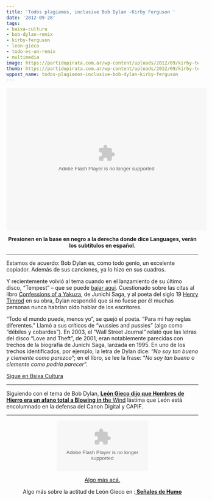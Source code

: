 ```yaml
---
title: 'Todos plagiamos, inclusive Bob Dylan -Kirby Ferguson '
date: '2012-09-28'
tags:
- baixa-cultura
- bob-dylan-remix
- kirby-ferguson
- leon-gieco
- todo-es-un-remix
- multimedia
image: https://partidopirata.com.ar/wp-content/uploads/2012/09/kirby-tedx.png
thumb: https://partidopirata.com.ar/wp-content/uploads/2012/09/kirby-tedx-150x150.png
wppost_name: todos-plagiamos-inclusive-bob-dylan-kirby-ferguson
---
```


<center>
<object width="526" height="374" classid="clsid:d27cdb6e-ae6d-11cf-96b8-444553540000" codebase="http://download.macromedia.com/pub/shockwave/cabs/flash/swflash.cab#version=6,0,40,0" bgcolor="#ffffff"><param name="allowFullScreen" value="true" /><param name="allowScriptAccess" value="always" /><param name="wmode" value="transparent" /><param name="bgColor" value="#ffffff" /><param name="flashvars" value="vu=http://video.ted.com/talk/stream/2012G/Blank/KirbyFerguson_2012G-320k.mp4&amp;su=http://images.ted.com/images/ted/tedindex/embed-posters/KirbyFerguson_2012G-embed.jpg&amp;vw=512&amp;vh=288&amp;ap=0&amp;ti=1535&amp;lang=es&amp;introDuration=15330&amp;adDuration=4000&amp;postAdDuration=830&amp;adKeys=talk=kirby_ferguson_embrace_the_remix;year=2012;theme=the_rise_of_collaboration;theme=the_creative_spark;theme=art_unusual;theme=media_that_matters;event=TEDGlobal+2012;tag=art;tag=creativity;&amp;preAdTag=tconf.ted/embed;tile=1;sz=512x288;" /><param name="src" value="http://video.ted.com/assets/player/swf/EmbedPlayer.swf" /><param name="pluginspace" value="http://www.macromedia.com/go/getflashplayer" /><param name="allowfullscreen" value="true" /><param name="allowscriptaccess" value="always" /><embed width="526" height="374" type="application/x-shockwave-flash" src="http://video.ted.com/assets/player/swf/EmbedPlayer.swf" allowFullScreen="true" allowScriptAccess="always" wmode="transparent" bgColor="#ffffff" flashvars="vu=http://video.ted.com/talk/stream/2012G/Blank/KirbyFerguson_2012G-320k.mp4&amp;su=http://images.ted.com/images/ted/tedindex/embed-posters/KirbyFerguson_2012G-embed.jpg&amp;vw=512&amp;vh=288&amp;ap=0&amp;ti=1535&amp;lang=es&amp;introDuration=15330&amp;adDuration=4000&amp;postAdDuration=830&amp;adKeys=talk=kirby_ferguson_embrace_the_remix;year=2012;theme=the_rise_of_collaboration;theme=the_creative_spark;theme=art_unusual;theme=media_that_matters;event=TEDGlobal+2012;tag=art;tag=creativity;&amp;preAdTag=tconf.ted/embed;tile=1;sz=512x288;" pluginspace="http://www.macromedia.com/go/getflashplayer" allowfullscreen="true" allowscriptaccess="always" bgcolor="#ffffff" /></object></center>
<p style="text-align: center;"><strong>Presionen en la base en negro a la derecha donde dice Languages, verán los subtítulos en español.</strong></p>


<hr />

Estamos de acuerdo: Bob Dylan es, como todo genio, un excelente copiador. Además de sus canciones, ya lo hizo en sus cuadros.

Y recientemente volvió al tema cuando en el lanzamiento de su último disco, “Tempest” – que se puede <a href="http://newalbumreleases.net/48694/bob-dylan-tempest-2012/" target="_blank">bajar aqui</a>. Cuestionado sobre las citas al libro <a href="http://en.wikipedia.org/wiki/Confessions_of_a_Yakuza" target="_blank">Confessions of a Yakuza</a>, de Junichi Saga, y al poeta del siglo 19 <a href="http://en.wikipedia.org/wiki/Henry_Timrod" target="_blank">Henry Timrod</a> en su obra, Dylan respondió que si no fuese por él muchas personas nunca habrían oído hablar de los escritores.

“Todo el mundo puede, menos yo”, se quejó el poeta. “Para mi hay reglas diferentes.” Llamó a sus críticos de “wussies and pussies” (algo como “débiles y cobardes”). En 2003, el “Wall Street Journal” relató que las letras del disco “Love and Theft”, de 2001, eran notablemente parecidas con trechos de la biografia de Junichi Saga, lanzada en 1995. En uno de los trechos identificados, por ejemplo, la letra de Dylan dice: “<em>No soy tan bueno y clemente como parezco</em>“; en el libro, se lee la frase: “<em>No soy tan bueno o clemente como podría parecer</em>“.

<a href="http://baixacultura.org/2012/09/26/todos-nos-plagiamos-inclusive-bob-dylan/" target="_blank">Sigue en Bsixa Cultura</a>

<hr />

Siguiendo con el tema de Bob Dylan, <a href="https://partidopirata.com.ar/2495/leon-gieco-hombres-de-hierro-es-un-afano-total"><strong>León Gieco dijo que Hombres de Hierro era un afano total a Blowing in th</strong>e Wind</a> lástima que León está encolumnado en la defensa del Canon Digital y CAPIF.

<hr />

<center>
<object id="player926005" width="240" height="133" classid="clsid:d27cdb6e-ae6d-11cf-96b8-444553540000" codebase="http://download.macromedia.com/pub/shockwave/cabs/flash/swflash.cab#version=6,0,40,0"><param name="AllowScriptAccess" value="always" /><param name="allowFullScreen" value="true" /><param name="wmode" value="transparent" /><param name="src" value="http://www.ivoox.com/playerivoox_ee_926005_1.html" /><param name="allowfullscreen" value="true" /><param name="allowscriptaccess" value="always" /><embed id="player926005" width="240" height="133" type="application/x-shockwave-flash" src="http://www.ivoox.com/playerivoox_ee_926005_1.html" AllowScriptAccess="always" allowFullScreen="true" wmode="transparent" allowfullscreen="true" allowscriptaccess="always" /></object></center>
<p style="text-align: center;"><a href="https://partidopirata.com.ar/2495/leon-gieco-hombres-de-hierro-es-un-afano-total">Algo más acá.</a></p>
<p style="text-align: center;">Algo más sobre la actitud de León Gieco en :<strong><a href="http://www.patriciolorente.com.ar/2009/02/tu-tambien-leon-gieco/" target="_blank"> Señales de Humo</a></strong></p>
